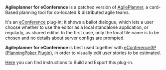 **Agileplanner for eConference** is a patched version of [AgilePlanner](http://ase.cpsc.ucalgary.ca/ase/index.php/AgilePlanning/AgilePlanner), a card-Based planning tool for co-located & distributed agile teams.

It's an [eConference](http://code.google.com/p/econference4/) plug-in; it shows a ballot dialogue, which lets a user choose whether to use the editor as a local standalone application, or regularly, as shared editor. In the first case, only the local file name is to be chosen and no details about server configs are prompted.

**Agileplanner for eConference** is best used together with [eConference3P (PlanningPoker Plugin)](http://code.google.com/p/econference-planning-poker-plugin/), in order to visually edit user stories to be estimated.

[Here](http://code.google.com/p/agileplanner-for-econference/wiki/HowToBuildAgileplannerForEConference) you can find instructions to Build and Export this plug-in.